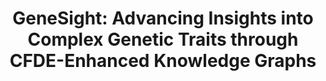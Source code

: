 ---
affilliation: UNIV OF NORTH CAROLINA CHAPEL HILL
description: "Unraveling the molecular mechanisms that link SNPs and genes identified\
  \ in GWAS studies to the disease is a challenge that must be overcome to translate\
  \ these genetic discoveries into actionable health insights. We would like to build\
  \ a machine learning tool on the basis of visible neural networks (vNN) that recently\
  \ showed success to provide predictive and explanatory power on cellular responses\
  \ to gene regulations or disease treatment. Key to the vNN approach is an understandable\
  \ network such as Knowledge Graph that contains rich annotations of relevant entities\
  \ and relationships among entities organized by integrative data sources. Our hypothesis\
  \ is that organizing and integrating data from the Common Fund Data Ecosystem (CFDE)\
  \ can enhance the explanatory power of vNN to illuminate GWAS results. We propose\
  \ combining the ROBOKOP Knowledge Graph with diverse biological data from the CFDE,\
  \ and vNN as a knowledge-based architecture to provide high interpretability in\
  \ supervised learning. ROBOKOP Knowledge Graph will serve as an organizational hub\
  \ for integrating CFDE data with existing knowledge. This query-able resource for\
  \ CFDE data will be our first deliverable. We will extract network-based relationships\
  \ from this data and train vNN using genotypes and phenotypes from T2D-focused GWAS,\
  \ providing our second deliverable. The trained vNN, our third deliverable, will\
  \ enable the prediction of T2D phenotypes from genotype data. Lastly, we'll provide\
  \ the code base as a platform to expand this KG and vNN approach to other GWAS studies\
  \ and potentially be generalized for genome wide \u2018omic analyses with large\
  \ data sets."
end_date: '2025-09-04T12:00:00-04:00'
grant_num: R03OD038393
pi: CHUNG, CHENG-HAN
title: 'GeneSight: Advancing Insights into Complex Genetic Traits through CFDE-Enhanced
  Knowledge Graphs'
---